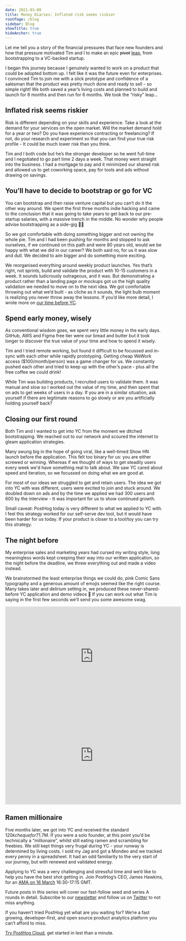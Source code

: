 ```yaml
---
date: 2021-03-09
title: Money Diaries: Inflated risk seems riskier
rootPage: /blog
sidebar: Blog
showTitle: true
hideAnchor: true
---
```


Let me tell you a story of the financial pressures that face new founders and how that pressure motivated Tim and I to make an epic ~~pivot~~ [leap](https://posthog.com/blog/story-about-pivots), from bootstrapping to a VC-backed startup.

I began this journey because I genuinely wanted to work on a product that could be adopted bottom up. I felt like it was the future even for enterprises. I convinced Tim to join me with a slick prototype and confidence of a salesman that the product was pretty much done and ready to sell - so simple right! We both saved a year’s living costs and planned to build and launch for 6 months and then run for 6 months. We took the “risky” leap...

[](https://media3.giphy.com/media/MeJ4mT0bgWxSOqDP0h/giphy.gif?cid=ecf05e47rrejy9213ay1kio0nak0riscaayrdgnu4ab6ujb8&rid=giphy.gif)

## Inflated risk seems riskier

Risk is different depending on your skills and experience. Take a look at the demand for your services on the open market. Will the market demand hold for a year or two? Do you have experience contracting or freelancing? If not, do your research and experiment so that you can find your true risk profile - It could be much lower risk than you think.

Tim and I both code but he’s the stronger developer so he went full-time and I negotiated to go part time 2 days a week. That money went straight into the business. I had a mortgage to pay and it minimized our shared risk and allowed us to get coworking space, pay for tools and ads without drawing on savings.

## You’ll have to decide to bootstrap or go for VC

You can bootstrap and then raise venture capital but you can’t do it the other way around. We spent the first three months indie hacking and came to the conclusion that it was going to take years to get back to our pre-startup salaries, with a massive trench in the middle. No wonder why people advise bootstrapping as a side-gig 🤷‍♂️

So we got comfortable with doing something bigger and not owning the whole pie. Tim and I had been pushing for months and stopped to ask ourselves, if we continued on this path and were 80 years old, would we be happy with what we did in our career? We both said no, for us it was slow and dull. We decided to aim bigger and do something more exciting.

We reorganised everything around weekly product launches. Yes that’s right, not sprints, build and validate the product with 10-15 customers in a week. It sounds ludicrously outrageous, and it was. But demonstrating a product rather than a landing page or mockups got us the high quality validation we needed to move on to the next idea. We got comfortable throwing out what we’d built - as cliche as it sounds, the light bulb moment is realizing you never throw away the lessons. If you’d like more detail, I wrote more on [our time before YC](https://posthog.com/blog/before-yc).

[](https://static.fjcdn.com/pictures/Awesome+whats+up_a3e2d0_4319326.png)

## Spend early money, wisely

As conventional wisdom goes, we spent very little money in the early days. GitHub, AWS and Figma free tier were our bread and butter but it took longer to discover the true value of your time and how to spend it wisely.

Tim and I tried remote working, but found it difficult to be focussed and in-sync with each other while rapidly prototyping. Getting cheap WeWork access ($100/month/person) was a game changer for us. We constantly pushed each other and tried to keep up with the other’s pace - plus all the free coffee we could drink!

[](https://media2.giphy.com/media/oGP0Sv692lb68/giphy.gif?cid=ecf05e47nvxktimy3xz3xgbls30vrk7qwidgfjfunf8nnuai&rid=giphy.gif)

While Tim was building products, I recruited users to validate them. It was manual and slow so I worked out the value of my time, and then spent that on ads to get weeks of users in a day. If you are in a similar situation, ask yourself if there are legitimate reasons to go slowly or are you artificially holding yourself back?

## Closing our first round

Both Tim and I wanted to get into YC from the moment we ditched bootstrapping. We reached out to our network and scoured the internet to gleam application strategies.

Many swung big in the hope of going viral, like a well-timed Show HN launch before the application. This felt too binary for us: you are either screwed or winning. Whereas if we thought of ways to get steadily users every week we'd have something real to talk about. We saw YC cared about speed and iteration, so we focussed on doing what we are good at.

For most of our ideas we struggled to get and retain users. The idea we got into YC with was different, users were excited to join and stuck around. We doubled down on ads and by the time we applied we had 300 users and 600 by the interview - tt was important for us to show continued growth.

Small caveat: PostHog today is very different to what we applied to YC with. I feel this strategy worked for our self-serve dev tool, but it would have been harder for us today. If your product is closer to a tool/toy you can try this strategy.

## The night before

My enterprise sales and marketing years had cursed my writing style, long meaningless words kept creeping their way into our written application, so the night before the deadline, we threw everything out and made a video instead.

[](https://media3.giphy.com/media/Pe18ddvJaaqI0/giphy.gif?cid=ecf05e47f2f9sja9vnx8a3k7hqanm3cdi14cxlxtpdxryxaq&rid=giphy.gif)

We brainstormed the least enterprise things we could do, pink Comic Sans typography and a generous amount of emojis seemed like the right course. Many takes later and delirium setting in, we produced these never-shared-before YC application and demo videos 🙈 If you can work out what Tim is saying in the first few seconds we’ll send you some awesome swag.

<iframe width="560" height="315" src="https://www.youtube.com/embed/XKzv-t8-YtU" frameborder="0" allow="accelerometer; autoplay; clipboard-write; encrypted-media; gyroscope; picture-in-picture" allowfullscreen></iframe>

<iframe width="560" height="315" src="https://www.youtube.com/embed/cpmy3By1sWo" frameborder="0" allow="accelerometer; autoplay; clipboard-write; encrypted-media; gyroscope; picture-in-picture" allowfullscreen></iframe>

## Ramen millionaire

Five months later, we got into YC and received the standard $120k cheque for 7%, valuing PostHot at ~$1.7M. If you were a solo founder, at this point you’d be technically a “millionaire”, whilst still eating ramen and scrambling for freebies. We still kept things very frugal during YC - your runway is determined by living costs. I sold my Jag and got a Mondeo and we tracked every penny in a spreadsheet. It had an odd familiarity to the very start of our journey, but with renewed and validated energy.

Applying to YC was a very challenging and stressful time and we’d like to help you have the best shot getting in. Join PostHog’s CEO, James Hawkins, for an [AMA on 16 March](https://www.eventbrite.com/e/ama-with-posthogs-ceo-james-hawkins-tickets-144448466251) 16:30-17:15 GMT.

Future posts in this series will cover our fast-follow seed and series A rounds in detail. Subscribe to our [newsletter](https://posthog.com/newsletter) and follow us on [Twitter](https://twitter.com/posthoghq) to not miss anything.

If you haven’t tried PostHog yet what are you waiting for? We’re a fast growing, developer-first, and open source product analytics platform you can’t afford to miss.

[Try PostHog Cloud](https://app.posthog.com/signup), get started in lest than a minute.
